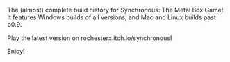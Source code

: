 The (almost) complete build history for Synchronous: The Metal Box Game! It features Windows builds of all versions, and Mac and Linux builds past b0.9.

Play the latest version on rochesterx.itch.io/synchronous!

Enjoy!
